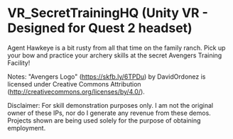 # VR_SecretTrainingHQ (Unity VR - Designed for Quest 2 headset)

Agent Hawkeye is a bit rusty from all that time on the family ranch. Pick up your bow and practice your archery skills at the secret Avengers Training Facility!

Notes:
"Avengers Logo" (https://skfb.ly/6TPDu) by DavidOrdonez is licensed under Creative Commons Attribution (http://creativecommons.org/licenses/by/4.0/).

Disclaimer:
For skill demonstration purposes only. I am not the original owner of these IPs, nor do I generate any revenue from these demos. Projects shown are being used solely for the purpose of obtaining employment.
